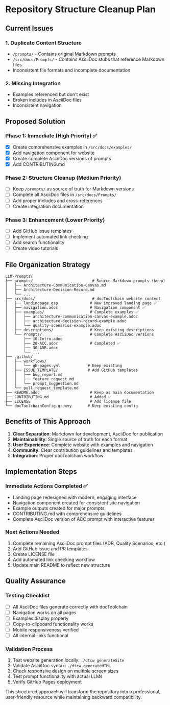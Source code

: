 # Repository Structure Cleanup Plan

## Current Issues

### 1. Duplicate Content Structure
- `/prompts/` - Contains original Markdown prompts
- `/src/docs/Prompts/` - Contains AsciiDoc stubs that reference Markdown files
- Inconsistent file formats and incomplete documentation

### 2. Missing Integration
- Examples referenced but don't exist
- Broken includes in AsciiDoc files
- Inconsistent navigation

## Proposed Solution

### Phase 1: Immediate (High Priority) ✅
- [x] Create comprehensive examples in `/src/docs/examples/`
- [x] Add navigation component for website
- [x] Create complete AsciiDoc versions of prompts
- [x] Add CONTRIBUTING.md

### Phase 2: Structure Cleanup (Medium Priority)
- [ ] Keep `/prompts/` as source of truth for Markdown versions
- [ ] Complete all AsciiDoc files in `/src/docs/Prompts/`
- [ ] Add proper includes and cross-references
- [ ] Create integration documentation

### Phase 3: Enhancement (Lower Priority)
- [ ] Add GitHub issue templates
- [ ] Implement automated link checking
- [ ] Add search functionality
- [ ] Create video tutorials

## File Organization Strategy

```
LLM-Prompts/
├── prompts/                          # Source Markdown prompts (keep)
│   ├── Architecture-Communication-Canvas.md
│   ├── Architecture-Decision-Record.md
│   └── ...
├── src/docs/                         # docToolchain website content
│   ├── landingpage.gsp              # New improved landing page ✅
│   ├── navigation.adoc              # Navigation component ✅
│   ├── examples/                    # Complete examples ✅
│   │   ├── architecture-communication-canvas-example.adoc
│   │   ├── architecture-decision-record-example.adoc
│   │   └── quality-scenarios-example.adoc
│   ├── descriptions/                # Keep existing descriptions
│   └── Prompts/                     # Complete AsciiDoc versions
│       ├── 10-Intro.adoc
│       ├── 20-ACC.adoc              # Completed ✅
│       ├── 30-ADR.adoc
│       └── ...
├── .github/
│   ├── workflows/
│   │   └── gh-pages.yml            # Keep existing
│   ├── ISSUE_TEMPLATE/             # Add GitHub templates
│   │   ├── bug_report.md
│   │   ├── feature_request.md
│   │   └── prompt_suggestion.md
│   └── pull_request_template.md
├── README.adoc                      # Keep as main documentation
├── CONTRIBUTING.md                  # Added ✅
├── LICENSE                          # Add license file
└── docToolchainConfig.groovy       # Keep existing config
```

## Benefits of This Approach

1. **Clear Separation**: Markdown for development, AsciiDoc for publication
2. **Maintainability**: Single source of truth for each format
3. **User Experience**: Complete website with examples and navigation
4. **Community**: Clear contribution guidelines and templates
5. **Integration**: Proper docToolchain workflow

## Implementation Steps

### Immediate Actions Completed ✅
- Landing page redesigned with modern, engaging interface
- Navigation component created for consistent site navigation  
- Example outputs created for major prompts
- CONTRIBUTING.md with comprehensive guidelines
- Complete AsciiDoc version of ACC prompt with interactive features

### Next Actions Needed
1. Complete remaining AsciiDoc prompt files (ADR, Quality Scenarios, etc.)
2. Add GitHub issue and PR templates
3. Create LICENSE file
4. Add automated link checking workflow
5. Update main README to reflect new structure

## Quality Assurance

### Testing Checklist
- [ ] All AsciiDoc files generate correctly with docToolchain
- [ ] Navigation works on all pages
- [ ] Examples display properly
- [ ] Copy-to-clipboard functionality works
- [ ] Mobile responsiveness verified
- [ ] All internal links functional

### Validation Process
1. Test website generation locally: `./dtcw generateSite`
2. Validate AsciiDoc syntax: `./dtcw generateHTML`
3. Check responsive design on multiple screen sizes
4. Test prompt functionality with actual LLMs
5. Verify GitHub Pages deployment

This structured approach will transform the repository into a professional, user-friendly resource while maintaining backward compatibility.
